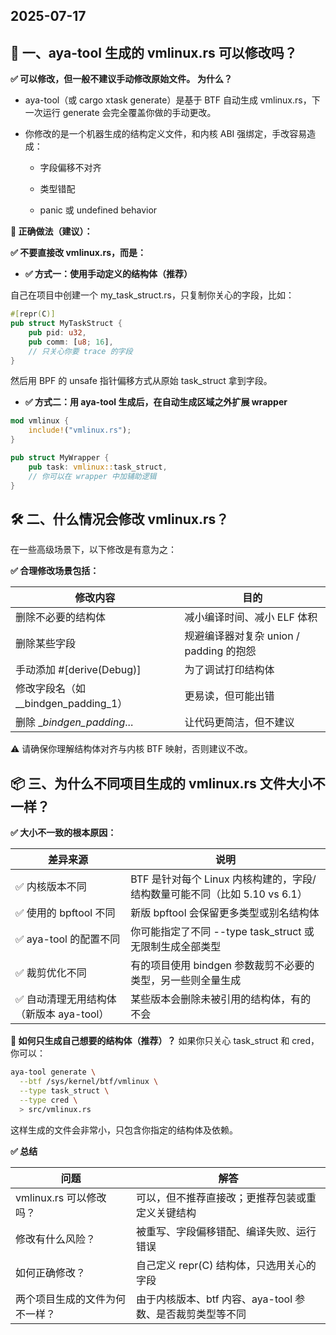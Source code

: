 ## 2025-07-17

## 🧩 一、aya-tool 生成的 vmlinux.rs 可以修改吗？
**✅ 可以修改，但一般不建议手动修改原始文件。**
**为什么？**
- aya-tool（或 cargo xtask generate）是基于 BTF 自动生成 vmlinux.rs，下一次运行 generate 会完全覆盖你做的手动更改。

- 你修改的是一个机器生成的结构定义文件，和内核 ABI 强绑定，手改容易造成：

    - 字段偏移不对齐

    - 类型错配

    - panic 或 undefined behavior

**🧭 正确做法（建议）：**

**✅ 不要直接改 vmlinux.rs，而是：**
- **✅ 方式一：使用手动定义的结构体（推荐）**

自己在项目中创建一个 my_task_struct.rs，只复制你关心的字段，比如：

```rust
#[repr(C)]
pub struct MyTaskStruct {
    pub pid: u32,
    pub comm: [u8; 16],
    // 只关心你要 trace 的字段
}
```
然后用 BPF 的 unsafe 指针偏移方式从原始 task_struct 拿到字段。

- **✅ 方式二：用 aya-tool 生成后，在自动生成区域之外扩展 wrapper**
```rust
mod vmlinux {
    include!("vmlinux.rs");
}

pub struct MyWrapper {
    pub task: vmlinux::task_struct,
    // 你可以在 wrapper 中加辅助逻辑
}
```

## 🛠️ 二、什么情况会修改 vmlinux.rs？
在一些高级场景下，以下修改是有意为之：

**✅ 合理修改场景包括：**

| 修改内容      | 目的 |
| ----------- | ----------- |
| 删除不必要的结构体 |	减小编译时间、减小 ELF 体积 |
| 删除某些字段	| 规避编译器对复杂 union / padding 的抱怨 |
|手动添加 #[derive(Debug)] |	为了调试打印结构体 |
|修改字段名（如 __bindgen_padding_1）|	更易读，但可能出错 |
|删除 __bindgen_padding_...	| 让代码更简洁，但不建议 |

⚠️ 请确保你理解结构体对齐与内核 BTF 映射，否则建议不改。

## 📦 三、为什么不同项目生成的 vmlinux.rs 文件大小不一样？


**✅ 大小不一致的根本原因：**

| 差异来源	| 说明 |
| -------- |-----|
|✅ 内核版本不同	| BTF 是针对每个 Linux 内核构建的，字段/结构数量可能不同（比如 5.10 vs 6.1）|
|✅ 使用的 bpftool 不同	| 新版 bpftool 会保留更多类型或别名结构体 |
|✅ aya-tool 的配置不同	| 你可能指定了不同 --type task_struct 或无限制生成全部类型 |
|✅ 裁剪优化不同	 | 有的项目使用 bindgen 参数裁剪不必要的类型，另一些则全量生成 |
|✅ 自动清理无用结构体（新版本 aya-tool）|	某些版本会删除未被引用的结构体，有的不会 |

**📌 如何只生成自己想要的结构体（推荐）？**
如果你只关心 task_struct 和 cred，你可以：

```bash
aya-tool generate \
  --btf /sys/kernel/btf/vmlinux \
  --type task_struct \
  --type cred \
  > src/vmlinux.rs
```
这样生成的文件会非常小，只包含你指定的结构体及依赖。

**✅ 总结**

|问题	| 解答 |
|------|-----|
| vmlinux.rs 可以修改吗？|	可以，但不推荐直接改；更推荐包装或重定义关键结构 |
|修改有什么风险？	| 被重写、字段偏移错配、编译失败、运行错误 |
|如何正确修改？|	自己定义 repr(C) 结构体，只选用关心的字段 |
| 两个项目生成的文件为何不一样？	|由于内核版本、btf 内容、aya-tool 参数、是否裁剪类型等不同 |